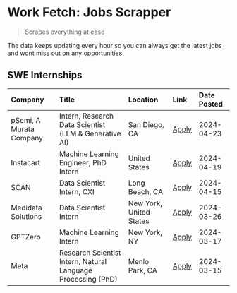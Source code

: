 # Work Fetch: Jobs Scrapper
> Scrapes everything at ease

The data keeps updating every hour so you can always get the latest jobs and wont miss out on any opportunities.

## SWE Internships
<!--START_SECTION:workfetch-->
| Company                 | Title                                                        | Location                | Link                                                                                                                                                                                                                                                                             | Date Posted   |
|:------------------------|:-------------------------------------------------------------|:------------------------|:---------------------------------------------------------------------------------------------------------------------------------------------------------------------------------------------------------------------------------------------------------------------------------|:--------------|
| pSemi, A Murata Company | Intern, Research Data Scientist (LLM & Generative AI)        | San Diego, CA           | [Apply](https://www.linkedin.com/jobs/view/intern-research-data-scientist-llm-generative-ai-at-psemi-a-murata-company-3887074168?position=5&pageNum=0&refId=c01BIRRQp%2BZbuDFievLq1w%3D%3D&trackingId=Jlxp%2FXrQTubCC%2BSo4aacGw%3D%3D&trk=public_jobs_jserp-result_search-card) | 2024-04-23    |
| Instacart               | Machine Learning Engineer, PhD Intern                        | United States           | [Apply](https://www.linkedin.com/jobs/view/machine-learning-engineer-phd-intern-at-instacart-3901991739?position=2&pageNum=0&refId=c01BIRRQp%2BZbuDFievLq1w%3D%3D&trackingId=Zu4AwsSkxyCXZDI5VsOPlA%3D%3D&trk=public_jobs_jserp-result_search-card)                              | 2024-04-19    |
| SCAN                    | Data Scientist Intern, CXI                                   | Long Beach, CA          | [Apply](https://www.linkedin.com/jobs/view/data-scientist-intern-cxi-at-scan-3899690492?position=9&pageNum=0&refId=c01BIRRQp%2BZbuDFievLq1w%3D%3D&trackingId=VtHnoA8DXr8yAWz%2BMB2DOg%3D%3D&trk=public_jobs_jserp-result_search-card)                                            | 2024-04-15    |
| Medidata Solutions      | Data Scientist Intern                                        | New York, United States | [Apply](https://www.linkedin.com/jobs/view/data-scientist-intern-at-medidata-solutions-3810253704?position=3&pageNum=0&refId=c01BIRRQp%2BZbuDFievLq1w%3D%3D&trackingId=G9LOIYrT1%2FBMZEvLd%2BVpIg%3D%3D&trk=public_jobs_jserp-result_search-card)                                | 2024-03-26    |
| GPTZero                 | Machine Learning Intern                                      | New York, NY            | [Apply](https://www.linkedin.com/jobs/view/machine-learning-intern-at-gptzero-3860723963?position=8&pageNum=0&refId=c01BIRRQp%2BZbuDFievLq1w%3D%3D&trackingId=F4%2FI8UkFb5TJ6bPZZ24jlw%3D%3D&trk=public_jobs_jserp-result_search-card)                                           | 2024-03-17    |
| Meta                    | Research Scientist Intern, Natural Language Processing (PhD) | Menlo Park, CA          | [Apply](https://www.linkedin.com/jobs/view/research-scientist-intern-natural-language-processing-phd-at-meta-3858718375?position=10&pageNum=0&refId=c01BIRRQp%2BZbuDFievLq1w%3D%3D&trackingId=6m0N6fxmYNJBxVSwAJlj2g%3D%3D&trk=public_jobs_jserp-result_search-card)             | 2024-03-15    |
<!--END_SECTION:workfetch-->
